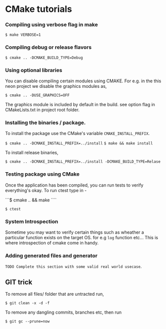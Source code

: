 # CMake tutorials

### Compiling using verbose flag in make

```$ make VERBOSE=1```
	
### Compiling debug or release flavors

```$ cmake .. -DCMAKE_BUILD_TYPE=Debug```

### Using optional libraries

You can disable compiling certain modules using CMAKE. For e.g. in the this neon project we 
disable the graphics modules as,

```$ cmake .. -DUSE_GRAPHICS=OFF```

The graphics module is included by default in the build. see option flag in 
CMakeLists.txt in project root folder.

### Installing the binaries / package.

To install the package use the CMake's variable ```CMAKE_INSTALL_PREFIX```. 

```$ cmake .. -DCMAKE_INSTALL_PREFIX=../install```
```$ make && make install```

To install release binaries,

```$ cmake .. -DCMAKE_INSTALL_PREFIX=../install -DCMAKE_BUILD_TYPE=Relase```

### Testing package using CMake

Once the application has been compiled, you can run tests to verify everything's okay.
To run ctest type in -

```$ cmake .. && make ````

```$ ctest```

### System Introspection

Sometime you may want to verify certain things such as wheather a particular function exists on 
the target OS. for e.g ```log``` function etc... This is where introspection of cmake come in handy.

### Adding generated files and generator

```TODO Complete this section with some valid real world usecase```.




## GIT trick

To remove all files/ folder that are untracted run,

```$ git clean -x -d -f ```

To remove any dangling commits, branches etc, then run

```$ git gc --prune=now```

